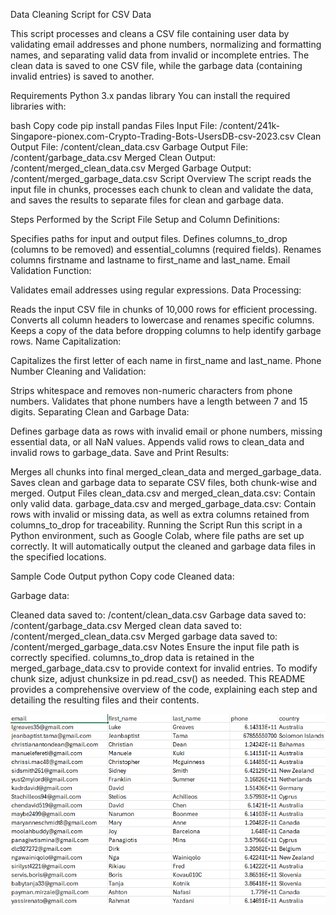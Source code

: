 Data Cleaning Script for CSV Data


This script processes and cleans a CSV file containing user data by validating email addresses and phone numbers, normalizing and formatting names, and separating valid data from invalid or incomplete entries. The clean data is saved to one CSV file, while the garbage data (containing invalid entries) is saved to another.

Requirements
Python 3.x
pandas library
You can install the required libraries with:

bash
Copy code
pip install pandas
Files
Input File: /content/241k-Singapore-pionex.com-Crypto-Trading-Bots-UsersDB-csv-2023.csv
Clean Output File: /content/clean_data.csv
Garbage Output File: /content/garbage_data.csv
Merged Clean Output: /content/merged_clean_data.csv
Merged Garbage Output: /content/merged_garbage_data.csv
Script Overview
The script reads the input file in chunks, processes each chunk to clean and validate the data, and saves the results to separate files for clean and garbage data.

Steps Performed by the Script
File Setup and Column Definitions:

Specifies paths for input and output files.
Defines columns_to_drop (columns to be removed) and essential_columns (required fields).
Renames columns firstname and lastname to first_name and last_name.
Email Validation Function:

Validates email addresses using regular expressions.
Data Processing:

Reads the input CSV file in chunks of 10,000 rows for efficient processing.
Converts all column headers to lowercase and renames specific columns.
Keeps a copy of the data before dropping columns to help identify garbage rows.
Name Capitalization:

Capitalizes the first letter of each name in first_name and last_name.
Phone Number Cleaning and Validation:

Strips whitespace and removes non-numeric characters from phone numbers.
Validates that phone numbers have a length between 7 and 15 digits.
Separating Clean and Garbage Data:

Defines garbage data as rows with invalid email or phone numbers, missing essential data, or all NaN values.
Appends valid rows to clean_data and invalid rows to garbage_data.
Save and Print Results:

Merges all chunks into final merged_clean_data and merged_garbage_data.
Saves clean and garbage data to separate CSV files, both chunk-wise and merged.
Output Files
clean_data.csv and merged_clean_data.csv: Contain only valid data.
garbage_data.csv and merged_garbage_data.csv: Contain rows with invalid or missing data, as well as extra columns retained from columns_to_drop for traceability.
Running the Script
Run this script in a Python environment, such as Google Colab, where file paths are set up correctly. It will automatically output the cleaned and garbage data files in the specified locations.

Sample Code Output
python
Copy code
Cleaned data:
<display of merged_clean_data head>

Garbage data:
<display of merged_garbage_data head>

Cleaned data saved to: /content/clean_data.csv
Garbage data saved to: /content/garbage_data.csv
Merged clean data saved to: /content/merged_clean_data.csv
Merged garbage data saved to: /content/merged_garbage_data.csv
Notes
Ensure the input file path is correctly specified.
columns_to_drop data is retained in the merged_garbage_data.csv to provide context for invalid entries.
To modify chunk size, adjust chunksize in pd.read_csv() as needed.
This README provides a comprehensive overview of the code, explaining each step and detailing the resulting files and their contents.

 ![pic](Singapore-clean.png)




